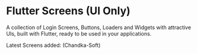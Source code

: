 # Flutter Screens (UI Only)
A collection of Login Screens, Buttons, Loaders and Widgets with attractive UIs, built with Flutter, ready to be used in your applications.

Latest Screens added: (Chandka-Soft)


